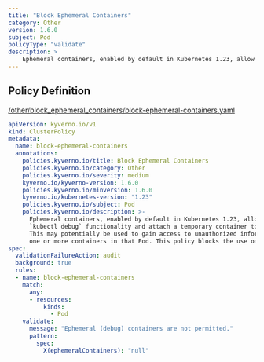 ```yaml
---
title: "Block Ephemeral Containers"
category: Other
version: 1.6.0
subject: Pod
policyType: "validate"
description: >
    Ephemeral containers, enabled by default in Kubernetes 1.23, allow users to use the `kubectl debug` functionality and attach a temporary container to an existing Pod. This may potentially be used to gain access to unauthorized information executing inside one or more containers in that Pod. This policy blocks the use of ephemeral containers.
---
```


## Policy Definition
<a href="https://github.com/JimBugwadia/kyverno-policies/raw/fix_annotations//other/block_ephemeral_containers/block-ephemeral-containers.yaml" target="-blank">/other/block_ephemeral_containers/block-ephemeral-containers.yaml</a>

```yaml
apiVersion: kyverno.io/v1
kind: ClusterPolicy
metadata:
  name: block-ephemeral-containers
  annotations:
    policies.kyverno.io/title: Block Ephemeral Containers
    policies.kyverno.io/category: Other
    policies.kyverno.io/severity: medium
    kyverno.io/kyverno-version: 1.6.0
    policies.kyverno.io/minversion: 1.6.0
    kyverno.io/kubernetes-version: "1.23"
    policies.kyverno.io/subject: Pod
    policies.kyverno.io/description: >-
      Ephemeral containers, enabled by default in Kubernetes 1.23, allow users to use the
      `kubectl debug` functionality and attach a temporary container to an existing Pod.
      This may potentially be used to gain access to unauthorized information executing inside
      one or more containers in that Pod. This policy blocks the use of ephemeral containers.
spec:
  validationFailureAction: audit
  background: true
  rules:
  - name: block-ephemeral-containers
    match:
      any:
      - resources:
          kinds:
            - Pod
    validate:
      message: "Ephemeral (debug) containers are not permitted."
      pattern:
        spec:
          X(ephemeralContainers): "null"
```
